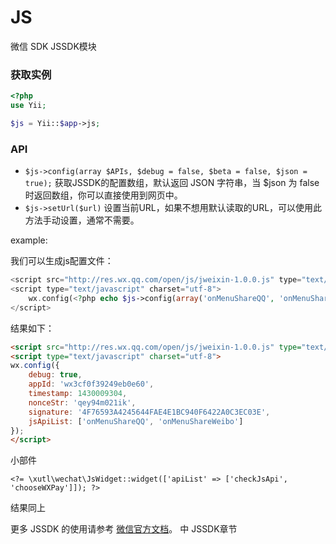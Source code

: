 # JS
微信 SDK JSSDK模块

### 获取实例

```php
<?php
use Yii;

$js = Yii::$app->js;
```

### API

* `$js->config(array $APIs, $debug = false, $beta = false, $json = true);`  获取JSSDK的配置数组，默认返回 JSON 字符串，当 $json 为 false 时返回数组，你可以直接使用到网页中。
* `$js->setUrl($url)` 设置当前URL，如果不想用默认读取的URL，可以使用此方法手动设置，通常不需要。

example:

我们可以生成js配置文件：

```php
<script src="http://res.wx.qq.com/open/js/jweixin-1.0.0.js" type="text/javascript" charset="utf-8"></script>
<script type="text/javascript" charset="utf-8">
    wx.config(<?php echo $js->config(array('onMenuShareQQ', 'onMenuShareWeibo'), true) ?>);
</script>
```

结果如下：

```html
<script src="http://res.wx.qq.com/open/js/jweixin-1.0.0.js" type="text/javascript" charset="utf-8"></script>
<script type="text/javascript" charset="utf-8">
wx.config({
    debug: true,
    appId: 'wx3cf0f39249eb0e60',
    timestamp: 1430009304,
    nonceStr: 'qey94m021ik',
    signature: '4F76593A4245644FAE4E1BC940F6422A0C3EC03E',
    jsApiList: ['onMenuShareQQ', 'onMenuShareWeibo']
});
</script>
```

小部件

    <?= \xutl\wechat\JsWidget::widget(['apiList' => ['checkJsApi', 'chooseWXPay']]); ?>

结果同上

更多 JSSDK 的使用请参考 [微信官方文档](https://mp.weixin.qq.com/wiki?t=resource/res_main&id=mp1445241432)。 中 JSSDK章节


